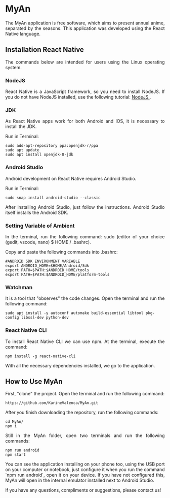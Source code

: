 # MyAn

<p align = "justify"> The MyAn application is free software, which aims to present annual anime, separated by the seasons. This application was developed using the React Native language.
</p>

## Installation React Native

<p align = "justify"> The commands below are intended for users using the Linux operating system.

### NodeJS

<p align = "justify"> React Native is a JavaScript framework, so you need to install NodeJS. If you do not have NodeJS installed, use the following tutorial: <a href="https://linuxize.com/post/how-to-install-node-js-on-ubuntu-18.04/"> NodeJS </a>.
</p>

### JDK

<p align = "justify"> As React Native apps work for both Android and IOS, it is necessary to install the JDK. </p>

<p align = "justify"> Run in Terminal: </p>

```
sudo add-apt-repository ppa:openjdk-r/ppa
sudo apt update
sudo apt install openjdk-8-jdk
```

### Android Studio

<p align = "justify"> Android development on React Native requires Android Studio. </p>

<p align = "justify"> Run in Terminal: </p>

```
sudo snap install android-studio --classic
```

<p align = "justify"> After installing Android Studio, just follow the instructions. Android Studio itself installs the Android SDK. </p> 

### Setting Variable of Ambient 

<p align = "justify"> In the terminal, run the following command: sudo (editor of your choice (gedit, vscode, nano) $ HOME / .bashrc). </p>

<p align = "justify"> Copy and paste the following commands into .bashrc: </p>

```
#ANDROID SDK ENVIRONMENT VARIABLE
export ANDROID_HOME=$HOME/Android/Sdk 
export PATH=$PATH:$ANDROID_HOME/tools 
export PATH=$PATH:$ANDROID_HOME/platform-tools
```

### Watchman

<p align = "justify"> It is a tool that "observes" the code changes. Open the terminal and run the following command:</p>

```
sudo apt install -y autoconf automake build-essential libtool pkg-config libssl-dev python-dev
```

### React Native CLI

<p align = "justify"> To install React Native CLI we can use npm. At the terminal, execute the command:
 </p>

 ```
npm install -g react-native-cli
 ```

<p align = "justify"> With all the necessary dependencies installed, we go to the application. </p>

## How to Use MyAn

<p align = "justify"> First, "clone" the project. Open the terminal and run the following command: </p> 

```
https://github.com/KarineValenca/MyAn.git
```
<p align = "justify"> After you finish downloading the repository, run the following commands: </p>

```
cd MyAn/
npm i 
```
<p align = "justify"> Still in the MyAn folder, open two terminals and run the following commands: </p>

```
npm run android
npm start
```

<p align = "justify"> You can see the application installing on your phone too, using the USB port on your computer or notebook, just configure it when you run the command `npm run android`, open it on your device. If you have not configured this, MyAn will open in the internal emulator installed next to Android Studio. </p>

<p align = "justify"> If you have any questions, compliments or suggestions, please contact us! </p>
